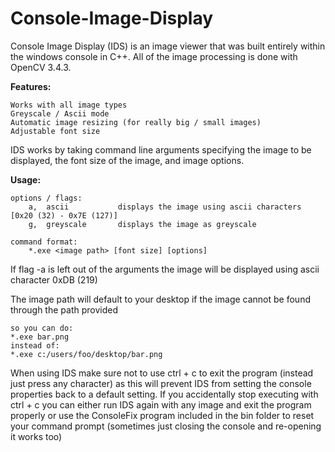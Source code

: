 # Console-Image-Display
Console Image Display (IDS) is an image viewer that was built entirely within the windows console in C++.
All of the image processing is done with OpenCV 3.4.3.

<b>Features:</b>

    Works with all image types
    Greyscale / Ascii mode
    Automatic image resizing (for really big / small images)
    Adjustable font size


IDS works by taking command line arguments specifying the image to be displayed, the font size of the image, and image options.

<b>Usage:</b>

	options / flags:
		a,	ascii			displays the image using ascii characters [0x20 (32) - 0x7E (127)]
		g,	greyscale		displays the image as greyscale
		
	command format:
		*.exe <image path> [font size] [options]

If flag -a is left out of the arguments the image will be displayed using ascii character 0xDB (219)

The image path will default to your desktop if the image cannot be found through the path provided

	so you can do:
	*.exe bar.png
	instead of:
	*.exe c:/users/foo/desktop/bar.png

When using IDS make sure not to use ctrl + c to exit the program (instead just press any character) as this will prevent IDS from setting the console properties back to a default setting. If you accidentally stop executing with ctrl + c you can either run IDS again with any image and exit the program properly or use the ConsoleFix program included in the bin folder to reset your command prompt (sometimes just closing the console and re-opening it works too)
